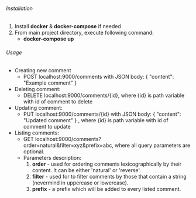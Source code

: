 ###### Installation
1) Install **docker** & **docker-compose** if needed
2) From main project directory, execute following command:
    - **docker-compose up**
    
###### Usage

- Creating new comment
    - POST  localhost:9000/comments
        with JSON body:
        {
            "content": "Example comment"
        }
- Deleting comment:
    - DELETE localhost:9000/comments/{id},
        where {id} is path variable with id
        of comment to delete
- Updating comment:
    - PUT localhost:9000/comments/{id}
        with JSON body:
        {
            "content":  "Updated comment"
        }
        , where {id} is path variable with id
         of comment to update
- Listing comments:
    - GET localhost:9000/comments?order=natural&filter=xyz&prefix=abc,
        where all query parameters are optional.
    - Parameters description:
        1) **order** - used for ordering comments lexicographically
         by their content. It can be either 'natural' or 'reverse'.
        2) **filter** - used for to filter comments by those that contain
         a string (nevermind in uppercase or lowercase).
        3) **prefix** - a prefix which will be added to every listed comment.